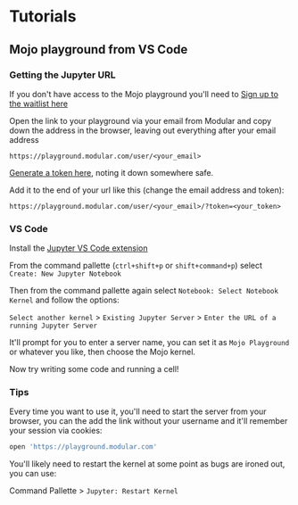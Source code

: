 # Tutorials
## Mojo playground from VS Code
### Getting the Jupyter URL
If you don't have access to the Mojo playground you'll need to [Sign up to the waitlist here](https://www.modular.com/get-started)

Open the link to your playground via your email from Modular and copy down the address in the browser, leaving out everything after your email address

```url
https://playground.modular.com/user/<your_email>
```

[Generate a token here](https://playground.modular.com/hub/token), noting it down somewhere safe.

Add it to the end of your url like this (change the email address and token):

```url
https://playground.modular.com/user/<your_email>/?token=<your_token>
```

### VS Code
Install the [Jupyter VS Code extension](https://marketplace.visualstudio.com/items?itemName=ms-toolsai.jupyter)

From the command pallette (`ctrl+shift+p` or `shift+command+p`) select `Create: New Jupyter Notebook`

Then from the command pallette again select `Notebook: Select Notebook Kernel` and follow the options:

`Select another kernel` > `Existing Jupyter Server` > `Enter the URL of a running Jupyter Server`

It'll prompt for you to enter a server name, you can set it as `Mojo Playground` or whatever you like, then choose the Mojo kernel.

Now try writing some code and running a cell!


### Tips
Every time you want to use it, you'll need to start the server from your browser, you can the add the link without your username and it'll remember your session via cookies:

```bash
open 'https://playground.modular.com'
```

You'll likely need to restart the kernel at some point as bugs are ironed out, you can use:

Command Pallette > `Jupyter: Restart Kernel`
